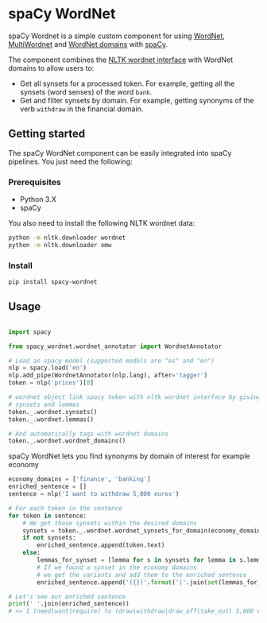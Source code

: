 # spaCy WordNet

spaCy Wordnet is a simple custom component for using [WordNet](https://wordnet.princeton.edu/), [MultiWordnet](http://multiwordnet.fbk.eu/english/home.php) and [WordNet domains](http://wndomains.fbk.eu/) with [spaCy](http://spacy.io).

The component combines the [NLTK wordnet interface](http://www.nltk.org/howto/wordnet.html) with WordNet domains to allow users to:

* Get all synsets for a processed token. For example, getting all the synsets (word senses) of the word ``bank``.
* Get and filter synsets by domain. For example, getting synonyms of the verb ``withdraw`` in the financial domain.

 
## Getting started
The spaCy WordNet component can be easily integrated into spaCy pipelines. You just need the following:
### Prerequisites

* Python 3.X
* spaCy

You also need to install the following NLTK wordnet data:

````bash
python -m nltk.downloader wordnet
python -m nltk.downloader omw
````
### Install

````bash
pip install spacy-wordnet
````



## Usage

````python

import spacy

from spacy_wordnet.wordnet_annotator import WordnetAnnotator 

# Load an spacy model (supported models are "es" and "en") 
nlp = spacy.load('en')
nlp.add_pipe(WordnetAnnotator(nlp.lang), after='tagger')
token = nlp('prices')[0]

# wordnet object link spacy token with nltk wordnet interface by giving acces to
# synsets and lemmas 
token._.wordnet.synsets()
token._.wordnet.lemmas()

# And automatically tags with wordnet domains
token._.wordnet.wordnet_domains()
````

spaCy WordNet lets you find synonyms by domain of interest for example economy
````python
economy_domains = ['finance', 'banking']
enriched_sentence = []
sentence = nlp('I want to withdraw 5,000 euros')

# For each token in the sentence
for token in sentence:
    # We get those synsets within the desired domains
    synsets = token._.wordnet.wordnet_synsets_for_domain(economy_domains)
    if not synsets:
        enriched_sentence.append(token.text)
    else:
        lemmas_for_synset = [lemma for s in synsets for lemma in s.lemma_names()]
        # If we found a synset in the economy domains
        # we get the variants and add them to the enriched sentence
        enriched_sentence.append('({})'.format('|'.join(set(lemmas_for_synset))))

# Let's see our enriched sentence
print(' '.join(enriched_sentence))
# >> I (need|want|require) to (draw|withdraw|draw_off|take_out) 5,000 euros
    
````

